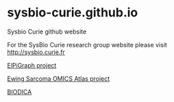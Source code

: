 # sysbio-curie.github.io
Sysbio Curie github website

For the SysBio Curie research group website please visit <a href="http://sysbio.curie.fr">http://sysbio.curie.fr</a>

[ElPiGraph project](elpigraph/index.html)

[Ewing Sarcoma OMICS Atlas project](EwSOmicsAtlas/index.html)

[BIODICA](https://sysbio-curie.github.io/biodica-environment/)
